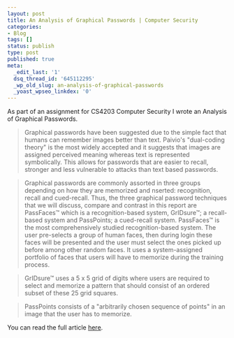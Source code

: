 ```yaml
---
layout: post
title: An Analysis of Graphical Passwords | Computer Security
categories:
- Blog
tags: []
status: publish
type: post
published: true
meta:
  _edit_last: '1'
  dsq_thread_id: '645112295'
  _wp_old_slug: an-analysis-of-graphical-passwords
  _yoast_wpseo_linkdex: '0'
---
```


As part of an assignment for CS4203 Computer Security I wrote an Analysis of Graphical Passwords.

> Graphical passwords have been suggested due to the simple fact that humans can remember images better than text. Paivio's "dual-coding theory" is the most widely accepted and it suggests that images are assigned perceived meaning whereas text is represented symbolically. This allows for passwords that are easier to recall, stronger and less vulnerable to attacks than text based passwords.

> Graphical passwords are commonly assorted in three groups depending on how they are memorized and nserted: recognition, recall and cued-recall. Thus, the three graphical password techniques that we will discuss, compare and contrast in this report are PassFaces™ which is a recognition-based system, GrIDsure™; a recall-based system and PassPoints; a cued-recall system. PassFaces™ is the most comprehensively studied recognition-based system. The user pre-selects a group of human faces, then during login these faces will be presented and the user must select the ones picked up before among other random faces. It uses a system-assigned portfolio of faces that users will have to memorize during the training process.

>GrIDsure™ uses a 5 x 5 grid of digits where users are required to select and memorize a pattern that should consist of an ordered subset of these 25 grid squares.

>PassPoints consists of a "arbitrarily chosen sequence of points" in an image that the user has to memorize.

You can read the full article [here](/assets/articles/an-analysis-of-graphical-passwords-computer-security.pdf).